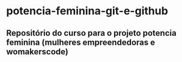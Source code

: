 # potencia-feminina-git-e-github


## Repositório do curso para o projeto potencia feminina (mulheres empreendedoras e womakerscode)

